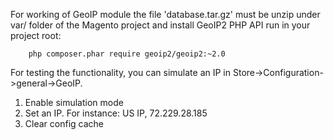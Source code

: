 For working of GeoIP module the file 'database.tar.gz' must be unzip under var/ folder of the Magento project
and install GeoIP2 PHP API run in your project root:
       
        php composer.phar require geoip2/geoip2:~2.0
        
        
For testing the functionality, you can simulate an IP in Store->Configuration->general->GeoIP.
  1. Enable simulation mode
  2. Set an IP. For instance: US IP, 72.229.28.185
  3. Clear config cache